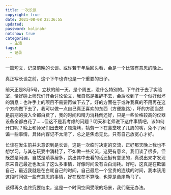 ```yaml
---
title: 一次长谈
copyright: true
date: 2021-08-08 22:36:55
updated:
password: kolinahr
notshow: true
categories:
  - 生活
tags:
  - 记录
---
```


一篇短文，记录前晚的长谈。或许若干年后回头看，会是一个比较有意思的晚上。

真正写长谈之前，这个下午也许也是一个重要的日子。

<!--more-->

前天正是8月5号，立秋的前一天，是个周五，没什么特别的。下午终于去了实验室，恰好碰上师兄们开会讨论论文，我自然是推辞不去，会后收到了一个似好似坏的消息：也许手上的项目不需要再做下去了。好的方面在于或许我真的不用再在这个方向做下去了，我可以做一点自己真正喜欢的东西（方便跑路），坏的方面当然是前期的投入全都白费了，我的时间和精力消耗倒还好，只是一些价格较高的仪器设备全都白花了……但这不是我考虑的问题？明天和老师说下这件事情吧，该如何开口呢？晚上和师兄们出去吃了顿烧烤，犒劳一下在食堂吃了几周的嘴，免不了闲谝一些事情，具体内容记不太清了，总之是焦虑无比，只有自己放宽心才好。

长谈在发生前并未意识到是长谈，这是一次临时决定的交流，正好那天晚上我也不想学习，与其在玩耍中消耗了，不如做一些交流，这更有意义。我们谈了很多，但既然是闲谝，自然是琐事居多，跳出其中去看的话还挺有意思的，真说出来才发现原来自己最近也发生了这么多事情，好像时间没有白白消耗。好吧，这真是在欺骗自己，最近我就是在白耗自己的时间，自己最后一个宝贵的连续的时间，我本该用这段时间做一些有意思的事情，好在现在不算晚，也算是悬崖勒马了。

谈得再久也终究要结束，这是一个时间空间受限的场景，我们毫无办法。
